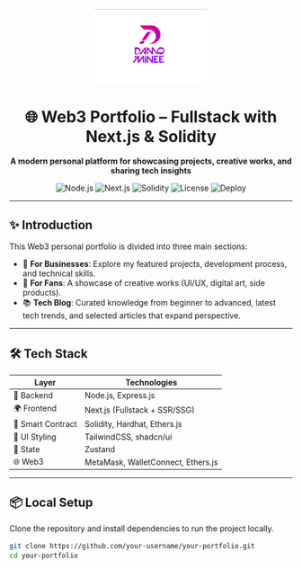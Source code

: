 <p align="center">
  <img src="https://raw.githubusercontent.com/thungoc123/Damominee/refs/heads/main/Frontend/my-next-app/public/logo.png" alt="Web3 Portfolio Logo" width="200"/>
</p>

<h1 align="center">🌐 Web3 Portfolio – Fullstack with Next.js & Solidity</h1>

<p align="center">
  <b>A modern personal platform for showcasing projects, creative works, and sharing tech insights</b>
</p>

<p align="center">
  <img alt="Node.js" src="https://img.shields.io/badge/Backend-Node.js-green?logo=node.js" />
  <img alt="Next.js" src="https://img.shields.io/badge/Frontend-Next.js-black?logo=next.js" />
  <img alt="Solidity" src="https://img.shields.io/badge/SmartContract-Solidity-gray?logo=ethereum" />
  <img alt="License" src="https://img.shields.io/github/license/your-username/your-repo" />
  <img alt="Deploy" src="https://img.shields.io/badge/Deployed-Vercel-blue?logo=vercel" />
</p>

---

## ✨ Introduction

This Web3 personal portfolio is divided into three main sections:

- 👔 **For Businesses**: Explore my featured projects, development process, and technical skills.
- 💖 **For Fans**: A showcase of creative works (UI/UX, digital art, side products).
- 📚 **Tech Blog**: Curated knowledge from beginner to advanced, latest tech trends, and selected articles that expand perspective.

---

## 🛠️ Tech Stack

| Layer           | Technologies                          |
|------------------|---------------------------------------|
| 🧠 Backend        | Node.js, Express.js                   |
| 🌍 Frontend       | Next.js (Fullstack + SSR/SSG)         |
| 🔐 Smart Contract | Solidity, Hardhat, Ethers.js          |
| 🎨 UI Styling     | TailwindCSS, shadcn/ui                |
| 🧠 State          | Zustand                               |
| 🌐 Web3           | MetaMask, WalletConnect, Ethers.js    |

---

## 📦 Local Setup

Clone the repository and install dependencies to run the project locally.

```bash
git clone https://github.com/your-username/your-portfolio.git
cd your-portfolio
